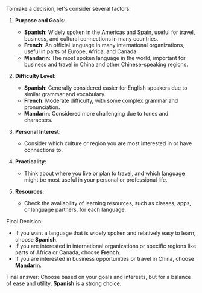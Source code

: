 To make a decision, let's consider several factors:

1. **Purpose and Goals**:
   - **Spanish**: Widely spoken in the Americas and Spain, useful for travel, business, and cultural connections in many countries.
   - **French**: An official language in many international organizations, useful in parts of Europe, Africa, and Canada.
   - **Mandarin**: The most spoken language in the world, important for business and travel in China and other Chinese-speaking regions.

2. **Difficulty Level**:
   - **Spanish**: Generally considered easier for English speakers due to similar grammar and vocabulary.
   - **French**: Moderate difficulty, with some complex grammar and pronunciation.
   - **Mandarin**: Considered more challenging due to tones and characters.

3. **Personal Interest**:
   - Consider which culture or region you are most interested in or have connections to.

4. **Practicality**:
   - Think about where you live or plan to travel, and which language might be most useful in your personal or professional life.

5. **Resources**:
   - Check the availability of learning resources, such as classes, apps, or language partners, for each language.

Final Decision:
- If you want a language that is widely spoken and relatively easy to learn, choose **Spanish**.
- If you are interested in international organizations or specific regions like parts of Africa or Canada, choose **French**.
- If you are interested in business opportunities or travel in China, choose **Mandarin**.

Final answer: Choose based on your goals and interests, but for a balance of ease and utility, **Spanish** is a strong choice.
